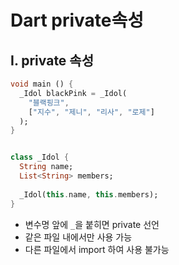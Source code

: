 # Dart private속성

## Ⅰ. private 속성
```dart
void main () {
  _Idol blackPink = _Idol(
    "블랙핑크",
    ["지수", "제니", "리사", "로제"]    
  );
}


class _Idol {
  String name;
  List<String> members;
  
  _Idol(this.name, this.members);
}
```
- 변수명 앞에 `_`을 붙히면 private 선언
- 같은 파일 내에서만 사용 가능
- 다른 파일에서 import 하여 사용 불가능